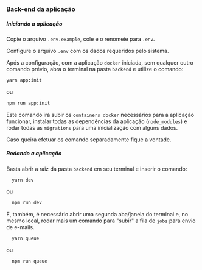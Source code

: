 ### Back-end da aplicação

##### Iniciando a aplicação

Copie o arquivo `.env.example`, cole e o renomeie para `.env`.

Configure o arquivo `.env` com os dados requeridos pelo sistema.

Após a configuração, com a aplicação `docker` iniciada, sem qualquer outro comando prévio, abra o terminal na pasta `backend` e utilize o comando:

```bash
yarn app:init
```
ou
```bash
npm run app:init
```

Este comando irá subir os `containers docker` necessários para a aplicação funcionar, instalar todas as dependências da aplicação (`node_modules`) e rodar todas as `migrations` para uma inicialização com alguns dados.

Caso queira efetuar os comando separadamente fique a vontade.

##### Rodando a aplicação

Basta abrir a raiz da pasta `backend` em seu terminal e inserir o comando:

```bash
  yarn dev
```
ou
```bash
  npm run dev
```

E, também, é necessário abrir uma segunda aba/janela do terminal e, no mesmo local, rodar mais um comando para "subir" a fila de `jobs` para envio de e-mails.

```bash
  yarn queue
```
ou
```bash
  npm run queue
```
